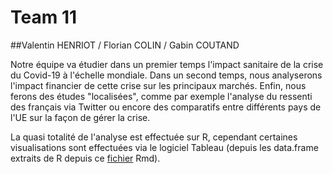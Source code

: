 # Team 11

##Valentin HENRIOT / Florian COLIN / Gabin COUTAND

Notre équipe va étudier dans un premier temps l'impact sanitaire de la crise du Covid-19 à l'échelle mondiale. Dans un second temps, nous analyserons l'impact financier de cette crise sur les principaux marchés. 
Enfin, nous ferons des études "localisées", comme par exemple l'analyse du ressenti des français via Twitter ou encore des comparatifs entre différents pays de l'UE sur la façon de gérer la crise.

La quasi totalité de l'analyse est effectuée sur R, cependant certaines visualisations sont effectuées via le logiciel Tableau (depuis les data.frame extraits de R depuis ce [fichier](CovidDeathEvoCsv.Rmd) Rmd).